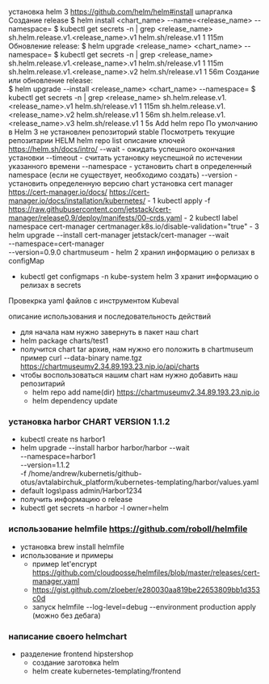 установка helm 3
https://github.com/helm/helm#install
шпаргалка
 Создание release
  $ helm install <chart_name> --name=<release_name> --namespace=<namespace>
  $ kubectl get secrets -n <namespace> | grep <release_name>
  sh.helm.release.v1.<release_name>.v1 helm.sh/release.v1 1 115m
 Обновление release:
  $ helm upgrade <release_name> <chart_name> --namespace=<namespace>
  $ kubectl get secrets -n <namespace> | grep <release_name>
  sh.helm.release.v1.<release_name>.v1 helm.sh/release.v1 1 115m
  sh.helm.release.v1.<release_name>.v2 helm.sh/release.v1 1 56m
 Создание или обновление release:  
  $ helm upgrade --install <release_name> <chart_name> --namespace=<namespace>
  $ kubectl get secrets -n <namespace> | grep <release_name>
  sh.helm.release.v1.<release_name>.v1 helm.sh/release.v1 1 115m
  sh.helm.release.v1.<release_name>.v2 helm.sh/release.v1 1 56m
  sh.helm.release.v1.<release_name>.v3 helm.sh/release.v1 1 5s
Add helm repo
  По умолчанию в Helm 3 не установлен репозиторий stable
Посмотреть текущие репозитарии HELM 
  helm repo list
описание ключей https://helm.sh/docs/intro/
--wait -   ожидать успешного окончания установки 
--timeout - считать установку неуспешной по истечении указанного времени
--namespace - установить chart в определенный namespace (если не существует, необходимо создать)
--version - установить определенную версию chart
установка cert manager
    https://cert-manager.io/docs/
    https://cert-manager.io/docs/installation/kubernetes/
    - 1
        kubectl apply -f https://raw.githubusercontent.com/jetstack/cert-manager/release0.9/deploy/manifests/00-crds.yaml
    - 2
        kubectl label namespace cert-manager certmanager.k8s.io/disable-validation="true"
    - 3
        helm upgrade --install cert-manager jetstack/cert-manager --wait \
        --namespace=cert-manager \
        --version=0.9.0
chartmuseum - 
helm 2 хранил информацию о релизах в configMap 
 - kubectl get configmaps -n kube-system
helm 3 хранит информацию о релизах в secrets

Провекрка yaml файлов с инструментом Kubeval

описание использования и последовательность действий
- для начала нам нужно завернуть в пакет наш chart 
 - helm package charts/test1
- получится chart tar архив, нам нужно его положить в chartmuseum пример curl --data-binary name.tgz https://chartmuseumv2.34.89.193.23.nip.io/api/charts
- чтобы воспользоваться нашим chart нам нужно добавить наш репозитарий
  - helm repo add name(dir) https://chartmuseumv2.34.89.193.23.nip.io
  - helm dependency update

### установка harbor CHART VERSION 1.1.2
- kubectl create ns harbor1
- helm upgrade --install harbor harbor/harbor --wait \
--namespace=harbor1 \
--version=1.1.2 \
-f /home/andrew/kubernetis/github-otus/avtalabirchuk_platform/kubernetes-templating/harbor/values.yaml
- default logs\pass admin/Harbor1234
- получить информацию о release
 - kubectl get secrets -n harbor -l owner=helm
### использование helmfile https://github.com/roboll/helmfile
- установка brew install helmfile
- использование и примеры
  - пример let'encrypt https://github.com/cloudposse/helmfiles/blob/master/releases/cert-manager.yaml
  - https://gist.github.com/zloeber/e280030aa819be22653809bb1d353c0d
  - запуск helmfile --log-level=debug --environment production apply (можно без дебага)
### написание своего helmchart
- разделение frontend hipstershop
  - создание заготовка helm 
   - helm create kubernetes-templating/frontend